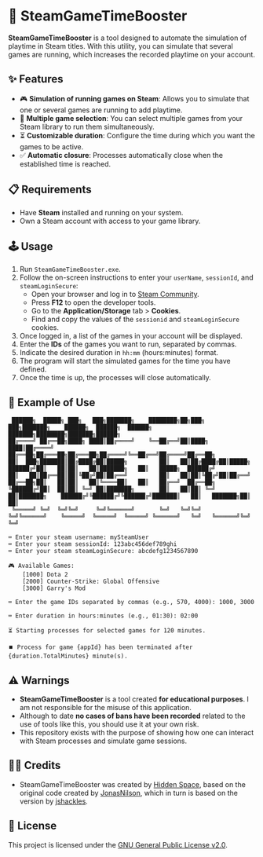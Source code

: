 # 🚀 SteamGameTimeBooster

**SteamGameTimeBooster** is a tool designed to automate the simulation of playtime in Steam titles. With this utility, you can simulate that several games are running, which increases the recorded playtime on your account.

## ✨ Features
- 🎮 **Simulation of running games on Steam**: Allows you to simulate that one or several games are running to add playtime.
- 📜 **Multiple game selection**: You can select multiple games from your Steam library to run them simultaneously.
- ⏳ **Customizable duration**: Configure the time during which you want the games to be active.
- ✅ **Automatic closure**: Processes automatically close when the established time is reached.

## 📋 Requirements
- Have **Steam** installed and running on your system.
- Own a Steam account with access to your game library.

## 🕹 Usage

1. Run `SteamGameTimeBooster.exe`.
2. Follow the on-screen instructions to enter your `userName`, `sessionId`, and `steamLoginSecure`:
   - Open your browser and log in to [Steam Community](https://steamcommunity.com/).
   - Press **F12** to open the developer tools.
   - Go to the **Application/Storage** tab > **Cookies**.
   - Find and copy the values of the `sessionid` and `steamLoginSecure` cookies.
3. Once logged in, a list of the games in your account will be displayed.
4. Enter the **IDs** of the games you want to run, separated by commas.
5. Indicate the desired duration in `hh:mm` (hours:minutes) format.
6. The program will start the simulated games for the time you have defined.
7. Once the time is up, the processes will close automatically.

## 📝 Example of Use

```
 ██████╗  █████╗ ███╗   ███╗███████╗    ████████╗██╗███╗   ███╗███████╗    ██████╗  ██████╗  ██████╗ ███████╗████████╗███████╗██████╗   
██╔════╝ ██╔══██╗████╗ ████║██╔════╝    ╚══██╔══╝██║████╗ ████║██╔════╝    ██╔══██╗██╔═══██╗██╔═══██╗██╔════╝╚══██╔══╝██╔════╝██╔══██╗  
██║  ███╗███████║██╔████╔██║█████╗         ██║   ██║██╔████╔██║█████╗      ██████╔╝██║   ██║██║   ██║███████╗   ██║   █████╗  ██████╔╝  
██║   ██║██╔══██║██║╚██╔╝██║██╔══╝         ██║   ██║██║╚██╔╝██║██╔══╝      ██╔══██╗██║   ██║██║   ██║╚════██║   ██║   ██╔══╝  ██╔══██╗  
╚██████╔╝██║  ██║██║ ╚═╝ ██║███████╗       ██║   ██║██║ ╚═╝ ██║███████╗    ██████╔╝╚██████╔╝╚██████╔╝███████║   ██║   ███████╗██║  ██║  
 ╚═════╝ ╚═╝  ╚═╝╚═╝     ╚═╝╚══════╝       ╚═╝   ╚═╝╚═╝     ╚═╝╚══════╝    ╚═════╝  ╚═════╝  ╚═════╝ ╚══════╝   ╚═╝   ╚══════╝╚═╝  ╚═╝  

⌨️ Enter your steam username: mySteamUser
⌨️ Enter your steam sessionId: 123abc456def789ghi
⌨️ Enter your steam steamLoginSecure: abcdefg1234567890

🎮 Available Games:
    [1000] Dota 2
    [2000] Counter-Strike: Global Offensive
    [3000] Garry's Mod

⌨️ Enter the game IDs separated by commas (e.g., 570, 4000): 1000, 3000

⌨️ Enter duration in hours:minutes (e.g., 01:30): 02:00

⏳ Starting processes for selected games for 120 minutes.

⏹️ Process for game {appId} has been terminated after {duration.TotalMinutes} minute(s).

```

## ⚠️ Warnings

- **SteamGameTimeBooster** is a tool created **for educational purposes**. I am not responsible for the misuse of this application.
- Although to date **no cases of bans have been recorded** related to the use of tools like this, you should use it at your own risk.
- This repository exists with the purpose of showing how one can interact with Steam processes and simulate game sessions.

## 👨‍💻 Credits

- SteamGameTimeBooster was created by [Hidden Space](https://github.com/hidden-space-xyz), based on the original code created by [JonasNilson](https://github.com/JonasNilson), which in turn is based on the version by [jshackles](https://github.com/jshackles).

## 📝 License

This project is licensed under the [GNU General Public License v2.0](LICENSE).

